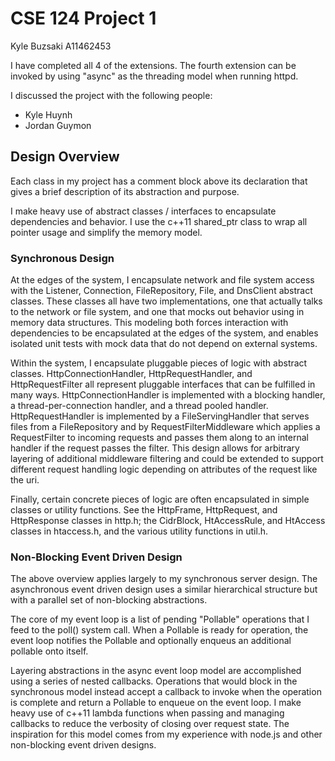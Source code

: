 # CSE 124 Project 1

Kyle Buzsaki
A11462453

I have completed all 4 of the extensions. The fourth extension can be invoked by
using "async" as the threading model when running httpd.

I discussed the project with the following people:

- Kyle Huynh
- Jordan Guymon


## Design Overview

Each class in my project has a comment block above its declaration that gives a
brief description of its abstraction and purpose.

I make heavy use of abstract classes / interfaces to encapsulate dependencies and
behavior. I use the c++11 shared_ptr<T> class to wrap all pointer usage and simplify
the memory model.

### Synchronous Design

At the edges of the system, I encapsulate network and file system access
with the Listener, Connection, FileRepository, File, and DnsClient abstract classes.
These classes all have two implementations, one that actually talks to the network
or file system, and one that mocks out behavior using in memory data structures.
This modeling both forces interaction with dependencies to be encapsulated at the edges
of the system, and enables isolated unit tests with mock data that do not depend
on external systems.

Within the system, I encapsulate pluggable pieces of logic with abstract classes.
HttpConnectionHandler, HttpRequestHandler, and HttpRequestFilter all represent
pluggable interfaces that can be fulfilled in many ways. HttpConnectionHandler
is implemented with a blocking handler, a thread-per-connection handler, and a
thread pooled handler. HttpRequestHandler is implemented by a FileServingHandler
that serves files from a FileRepository and by RequestFilterMiddleware which
applies a RequestFilter to incoming requests and passes them along to an internal
handler if the request passes the filter. This design allows for arbitrary layering
of additional middleware filtering and could be extended to support different
request handling logic depending on attributes of the request like the uri.

Finally, certain concrete pieces of logic are often encapsulated in simple classes
or utility functions. See the HttpFrame, HttpRequest, and HttpResponse classes
in http.h; the CidrBlock, HtAccessRule, and HtAccess classes in htaccess.h,
and the various utility functions in util.h.

### Non-Blocking Event Driven Design

The above overview applies largely to my synchronous server design. The asynchronous
event driven design uses a similar hierarchical structure but with a parallel set of
non-blocking abstractions.

The core of my event loop is a list of pending "Pollable" operations that I feed to
the poll() system call. When a Pollable is ready for operation, the event loop notifies
the Pollable and optionally enqueus an additional pollable onto itself.

Layering abstractions in the async event loop model are accomplished using a series
of nested callbacks. Operations that would block in the synchronous model instead accept
a callback to invoke when the operation is complete and return a Pollable to enqueue
on the event loop. I make heavy use of c++11 lambda functions when passing and managing
callbacks to reduce the verbosity of closing over request state. The inspiration for
this model comes from my experience with node.js and other non-blocking event driven
designs.
